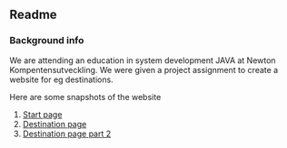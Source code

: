 ## Readme

### Background info

We are attending an education in system development JAVA at Newton Kompentensutveckling. We were given a project assignment to create a website for eg destinations.

Here are some snapshots of the website<br>

1. [Start page](/images/startpage.png)
2. [Destination page](/images/destinationpage.png)
3. [Destination page part 2](/images/destinationpage_part2.png)
